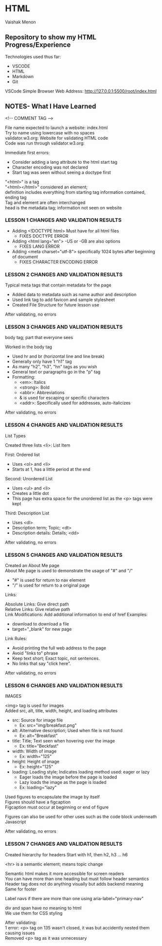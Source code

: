 # HTML

Vaishak Menon

## Repository to show my HTML Progress/Experience

Technologies used thus far:

- VSCODE
- HTML
- Markdown
- Git

VSCode Simple Browser Web Address: http://127.0.0.1:5500/root/index.html

## NOTES- What I Have Learned

\<!-- COMMENT TAG -->

File name expected to launch a website: index.html  
Try to name using lowercase with no spaces  
validator.w3.org: Website for validating HTML code  
Code was run through validator.w3.org:

Immediate first errors:

- Consider adding a lang attribute to the html start tag
- Character encoding was not declared
- Start tag was seen without seeing a doctype first

"\<html>" is a tag  
"\<html>\</html>" considered an element;  
definition includes everything from starting tag
information contained, ending tag  
Tag and element are often interchanged  
head is the metadata tag; information not seen on website

### **LESSON 1 CHANGES AND VALIDATION RESULTS**

- Adding \<!DOCTYPE html> Must have for all html files
  - FIXES DOCTYPE ERROR
- Adding \<html lang="en"> -US or -GB are also options
  - FIXES LANG ERROR
- Adding \<meta charset="utf-8"> specifically 1024 bytes after beginning of document
  - FIXES CHARACTER ENCODING ERROR

### **LESSON 2 CHANGES AND VALIDATION RESULTS**

Typical meta tags that contain metadata for the page

- Added data to metadata such as name author and description
- Used link tag to add favicon and sample stylesheet
- Created File Structure for future lesson use

After validating, no errors

### **LESSON 3 CHANGES AND VALIDATION RESULTS**

body tag; part that everyone sees

Worked in the body tag

- Used hr and br (horizontal line and line break)
- Generally only have 1 "h1" tag
- As many "h2", "h3", "hn" tags as you wish
- General text or paragraphs go in the "p" tag
- Formatting:
  - \<em>: Italics
  - \<strong>: Bold
  - \<abbr>: Abbreviations
  - & is used for escaping or specific characters
  - \<addr>: Specifically used for addresses, auto-italicizes

After validating, no errors

### **LESSON 4 CHANGES AND VALIDATION RESULTS**

List Types

Created three lists
\<li>: List Item

First: Ordered list

- Uses \<ol> and \<li>
- Starts at 1, has a little period at the end

Second: Unordered List

- Uses \<ul> and \<li>
- Creates a little dot
- This page has extra space for the
  unordered list as the \<p> tags were kept

Third: Description List

- Uses \<dl>
- Description term; Topic; \<dt>
- Description details: Details; \<dd>

After validating, no errors

### **LESSON 5 CHANGES AND VALIDATION RESULTS**

Created an About Me page  
About Me page is used to demonstrate the usage of "#" and "/"

- "#" is used for return to nav element
- "/" is used for return to a original page

Links:

Absolute Links: Give direct path  
Relative Links: Give relative path  
Link Modifications: Add additional information to end of href
Examples:

- download to download a file
- target="\_blank" for new page

Link Rules:

- Avoid printing the full web address to the page
- Avoid "links to" phrase
- Keep text short; Exact topic, not sentences.
- No links that say "click here".

After validating, no errors

### **LESSON 6 CHANGES AND VALIDATION RESULTS**

IMAGES

\<img> tag is used for images  
Added src, alt, title, width, height, and loading attributes

- src: Source for image file
  - Ex: src="img/breakfast.png"
- alt: Alternative description; Used when file is not found
  - Ex: alt="Breakfast"
- title: Title; Text seen when hovering over the image
  - Ex: title="Beckfast"
- width: Width of image
  - Ex: width="125"
- height: Height of image
  - Ex: height="125"
- loading: Loading style; Indicates loading method used: eager or lazy
  - Eager loads the image before the page is loaded
  - Lazy loads the image as the page is loaded
  - Ex: loading="lazy"

Used figures to encapsulate the image by itself  
Figures should have a figcaption  
Figcaption must occur at beginning or end of figure

Figures can also be used for other uses such as the code block underneath Javascript

After validating, no errors

### **LESSON 7 CHANGES AND VALIDATION RESULTS**

Created hierarchy for headers
Start with h1, then h2, h3 ... h6

\<hr> is a semantic element; means topic change

Semantic html makes it more accessible for screen readers  
You can have more than one heading but must follow header semantics  
Header tag does not do anything visually but adds backend meaning  
Same for footer

Label navs if there are more than one using aria-label="primary-nav"

div and span have no meaning to html  
We use them for CSS styling

After validating:  
1 error: \<p> tag on 135 wasn't closed, it was but accidently nested them causing issues  
Removed \<p> tag as it was unnecessary
